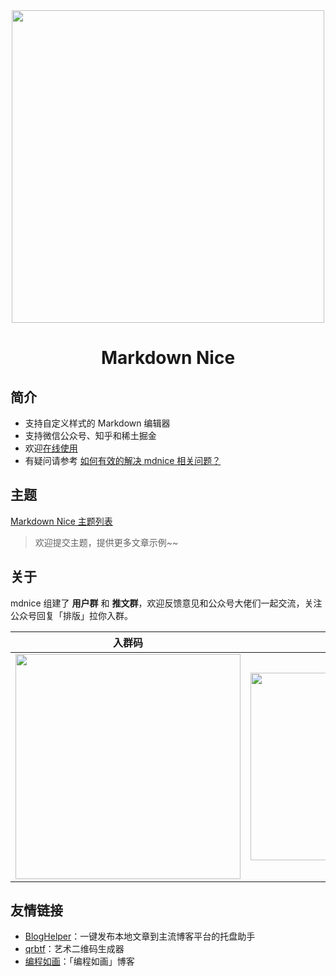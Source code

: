 <div align="center">
<a href="https://mdnice.com">
<img width="500" src="https://imgkr.cn-bj.ufileos.com/b4c806dd-caa2-43f4-82d9-796ce6716267.svg"/>
</a>
</div>
<h1 align="center">Markdown Nice</h1>

## 简介

- 支持自定义样式的 Markdown 编辑器
- 支持微信公众号、知乎和稀土掘金
- 欢迎[在线使用](https://mdnice.com/)
- 有疑问请参考 [如何有效的解决 mdnice 相关问题？](https://github.com/mdnice/markdown-nice/issues/163)

## 主题

[Markdown Nice 主题列表](https://preview.mdnice.com/themes/)

> 欢迎提交主题，提供更多文章示例~~

## 关于

mdnice 组建了 **用户群** 和 **推文群**，欢迎反馈意见和公众号大佬们一起交流，关注公众号回复「排版」拉你入群。

| 入群码                                                                                                | 赞赏码
| ----------------------------------------------------------------------------------------------------- | --|
| <img width="360px" src="https://imgkr.cn-bj.ufileos.com/c3690018-4a92-4766-ac7e-ac54dd54c093.jpg"/> |<img width="300px" src="https://imgkr.cn-bj.ufileos.com/08fc021c-952b-4417-b040-ebbe43e22dec.png">

## 友情链接

- [BlogHelper](https://github.com/ystcode/BlogHelper)：一键发布本地文章到主流博客平台的托盘助手
- [qrbtf](https://github.com/ciaochaos/qrbtf)：艺术二维码生成器
- [编程如画](https://draw.mdnice.com/)：「编程如画」博客